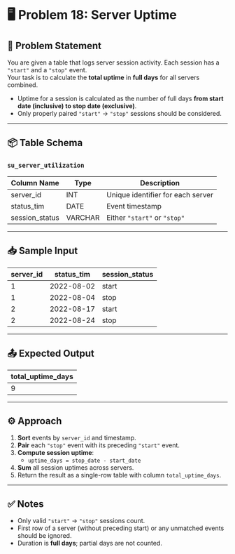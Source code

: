 # 🖥️ Problem 18: Server Uptime 

## 📝 Problem Statement
You are given a table that logs server session activity. Each session has a `"start"` and a `"stop"` event.  
Your task is to calculate the **total uptime** in **full days** for all servers combined.

- Uptime for a session is calculated as the number of full days **from start date (inclusive) to stop date (exclusive)**.
- Only properly paired `"start"` → `"stop"` sessions should be considered.

---

## 📦 Table Schema

### `su_server_utilization`
| Column Name    | Type        | Description                            |
|----------------|------------|----------------------------------------|
| server_id      | INT        | Unique identifier for each server      |
| status_tim     | DATE       | Event timestamp                        |
| session_status | VARCHAR    | Either `"start"` or `"stop"`           |

---

## 📥 Sample Input

| server_id | status_tim  | session_status |
|-----------|------------|----------------|
| 1         | 2022-08-02 | start          |
| 1         | 2022-08-04 | stop           |
| 2         | 2022-08-17 | start          |
| 2         | 2022-08-24 | stop           |

---

## 📤 Expected Output

| total_uptime_days |
|------------------|
| 9                |

---

## ⚙️ Approach
1. **Sort** events by `server_id` and timestamp.  
2. **Pair** each `"stop"` event with its preceding `"start"` event.  
3. **Compute session uptime**:  
   - `uptime_days = stop_date - start_date`  
4. **Sum** all session uptimes across servers.  
5. Return the result as a single-row table with column `total_uptime_days`.

---

## ✅ Notes
- Only valid `"start"` → `"stop"` sessions count.  
- First row of a server (without preceding start) or any unmatched events should be ignored.  
- Duration is **full days**; partial days are not counted.
